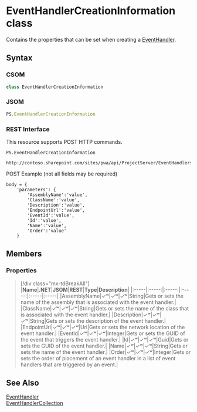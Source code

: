 [comment]: # (Name:EventHandlerCreationInformation)
[comment]: # (Name:Microsoft.ProjectServer.EventHandlerCreationInformation)
[comment]: # (Type:class)
[comment]: # (Status:Verified)

# <a name="name"></a>EventHandlerCreationInformation class

<a name="description"></a>Contains the properties that can be set when creating a [EventHandler](EventHandler.md).

## <a name="syntax"></a>Syntax

### CSOM

```cs
class EventHandlerCreationInformation 
```
### JSOM

```javascript
PS.EventHandlerCreationInformation
```
### REST Interface

This resource supports POST HTTP commands.

```
PS.EventHandlerCreationInformation

http://contoso.sharepoint.com/sites/pwa/api/ProjectServer/EventHandlers/Add
```
POST Example (not all fields may be required)
```
body = {
	'parameters': {
		'AssemblyName':'value', 
		'ClassName':'value', 
		'Description':'value', 
		'EndpointUrl':'value', 
		'EventId':'value', 
		'Id':'value', 
		'Name':'value', 
		'Order':'value'		
	}
```

## <a name="members"></a>Members

### <a name="properties"></a>Properties
> [!div class="mx-tdBreakAll"]
|**Name**|**.NET**|**JSOM**|**REST**|**Type**|**Description**|
|:-----|:-----:|:-----:|:-----:|:-----|:-----|
|<a name="AssemblyName"></a>AssemblyName|&#x2713;&#x02B7;|&#x2713;&#x02B7;|&#x2713;&#x02B7;|String|Gets or sets the name of the assembly that is associated with the event handler.|
|<a name="ClassName"></a>ClassName|&#x2713;&#x02B7;|&#x2713;&#x02B7;|&#x2713;&#x02B7;|String|Gets or sets the name of the class that is associated with the event handler.|
|<a name="Description"></a>Description|&#x2713;&#x02B7;|&#x2713;&#x02B7;|&#x2713;&#x02B7;|String|Gets or sets the description of the event handler.|
|<a name="EndpointUrl"></a>EndpointUrl|&#x2713;&#x02B7;|&#x2713;&#x02B7;|&#x2713;&#x02B7;|Uri|Gets or sets the network location of the event handler.|
|<a name="EventId"></a>EventId|&#x2713;&#x02B7;|&#x2713;&#x02B7;|&#x2713;&#x02B7;|Integer|Gets or sets the GUID of the event that triggers the event handler.|
|<a name="Id"></a>Id|&#x2713;&#x02B7;|&#x2713;&#x02B7;|&#x2713;&#x02B7;|Guid|Gets or sets the GUID of the event handler.|
|<a name="Name"></a>Name|&#x2713;&#x02B7;|&#x2713;&#x02B7;|&#x2713;&#x02B7;|String|Gets or sets the name of the event handler.|
|<a name="Order"></a>Order|&#x2713;&#x02B7;|&#x2713;&#x02B7;|&#x2713;&#x02B7;|Integer|Gets or sets the order of placement of an event handler in a list of event handlers that are triggered by an event.|

## <a name="seeAlso"></a>See Also

[EventHandler](EventHandler.md)<br/>
[EventHandlerCollection](EventHandlerCollection.md)<br/>
